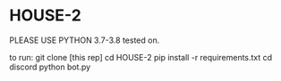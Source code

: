 # HOUSE-2
PLEASE USE PYTHON 3.7-3.8 tested on. 

to run:
git clone [this rep]
cd HOUSE-2
pip install -r requirements.txt
cd discord
python bot.py
